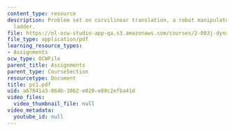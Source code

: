 ```yaml
---
content_type: resource
description: Problem set on curvilinear translation, a robot manipulator, and a sliding
  ladder.
file: https://ol-ocw-studio-app-qa.s3.amazonaws.com/courses/2-003j-dynamics-and-control-i-fall-2007/a67841a3064b3862e020e89c2efba41d_ps1.pdf
file_type: application/pdf
learning_resource_types:
- Assignments
ocw_type: OCWFile
parent_title: Assignments
parent_type: CourseSection
resourcetype: Document
title: ps1.pdf
uid: a67841a3-064b-3862-e020-e89c2efba41d
video_files:
  video_thumbnail_file: null
video_metadata:
  youtube_id: null
---
```

